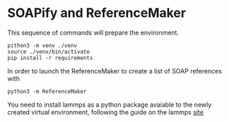 # SOAPify and ReferenceMaker

This sequence of commands will prepare the environment.
```
pithon3 -m venv ./venv
source ./venv/bin/activate
pip install -r requirements
```

In order to launch the ReferenceMaker to create a list of SOAP references with
```
python3 -m ReferenceMaker
```
You need to install lammps as a python package avaiable to the newly created virtual environment, following the guide on the lammps [site](https://docs.lammps.org/Python_install.html)